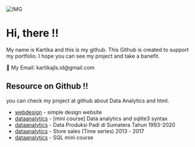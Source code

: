 ![IMG](https://github.com/kartikajls/SQL-mini-course/assets/98092595/f4cb02b9-3634-4913-a21c-af0fcd00827e)

# Hi, there !! 
My name is Kartika and this is my github. This Github is created to support my portfolio. I hope you can see my project and take a banefit.

<p> 📧 My Email: kartikajls.id@gmail.com</p>

## Resource on Github !!
you can check my project at github about Data Analytics and html.
- [webdesign](https://github.com/kartikajls/simple1-webdesign) - simple design website
- [dataanalytics](https://github.com/kartikajls/Exercise-Chinook-database) - [mini course] Data analytics and sqlite3 syntax
- [dataanalytics](https://github.com/kartikajls/Report-Tanaman-Padi-di-Pulau-Sumatera) - Data Produksi Padi di Sumatera Tahun 1993-2020
- [dataanalytics](https://github.com/kartikajls/Store-Sales-Time-Series-Forecasting) - Store sales (Time series) 2013 - 2017
- [dataanalytics](https://github.com/kartikajls/SQL-mini-course) - SQL mini course









<!---
MrNoTaiL/MrNoTaiL is a ✨ special ✨ repository because its `README.md` (this file) appears on your GitHub profile.
You can click the Preview link to take a look at your changes.
--->
